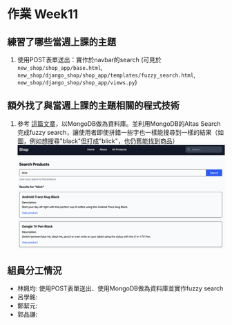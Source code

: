# 作業 Week11
## 練習了哪些當週上課的主題
1. 使用POST表單送出：實作於navbar的search (可見於 `new_shop/shop_app/base.html`, `new_shop/django_shop/shop_app/templates/fuzzy_search.html`, `new_shop/django_shop/shop_app/views.py`)
## 額外找了與當週上課的主題相關的程式技術
1. 參考 [這篇文章](https://dev.to/mongodb/django-mongodb-backend-quickstart-4o89)，以MongoDB做為資料庫。並利用MongoDB的Altas Search完成fuzzy search，讓使用者即使拼錯一些字也一樣能搜尋到一樣的結果（如圖，例如想搜尋"black"但打成"blick"，也仍舊能找到商品）
![alt text](week13_img/blick.png)
## 組員分工情況

- 林姵均: 使用POST表單送出、使用MongoDB做為資料庫並實作fuzzy search
- 呂學銘: 
- 鄭絜元: 
- 郭品謙: 
